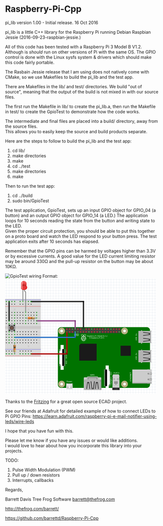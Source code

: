 # Raspberry-Pi-Cpp
pi_lib version 1.00 - Initial release.  16 Oct 2016

pi_lib is a little C++ library for the Raspberry Pi running Debian Raspbian Jessie (2016-09-23-raspbian-jessie.)

All of this code has been tested with a Raspberry Pi 3 Model B V1.2.  Although is *should* run on other versions of Pi with the same OS.
The GPIO control is done with the Linux sysfs system & drivers which should make this code fairly portable.

The Rasbain Jessie release that I am using does not natively come with CMake, so we use Makefiles to build the pi_lib and the test app.

There are Makefiles in the lib/ and test/ directories.  We build "out of source", meaning that the 
output of the build is not mixed in with our source files.

The first run the Makefile in lib/ to create the pi_lib.a, then run the Makefile in test/ to create the GpioTest to demonstrate how the code works.

The intermediate and final files are placed into a build/ directory, away from the source files.  
This allows you to easily keep the source and build products separate.

Here are the steps to follow to build the pi_lib and the test app:

1. cd lib/
2. make directories
3. make
4. cd ../test
5. make directories
6. make

Then to run the test app:

1. cd ../build
2. sudo bin/GpioTest

The test application, GpioTest, sets up an input GPIO object for GPIO_04 (a button) and an output GPIO object for GPIO_14 (a LED.)
The application loops for 10 seconds reading the state from the button and writing state to the LED.  
Given the proper circuit protection, you should be able to put this together on a proto board and watch the LED respond to your button press.
The test application exits after 10 seconds has elapsed.

Remember that the GPIO pins can be harmed by voltages higher than 3.3V or by excessive currents.
A good value for the LED current limiting resistor may be around 330Ω and the pull-up resistor on the button may be about 10KΩ.

![GpioTest wiring](Raspberry-Pi-Cpp/images/breadboard.png)
Format: ![Wiring for Gpiotest](https://github.com/barrettd/Raspberry-Pi-Cpp/blob/master/images/breadboard.png)

Thanks to the [Fritzing](http://fritzing.org/home/) for a great open source ECAD project. 

See our friends at Adafruit for detailed example of how to connect LEDs to Pi GPIO Pins: 
https://learn.adafruit.com/raspberry-pi-e-mail-notifier-using-leds/wire-leds

I hope that you have fun with this.

Please let me know if you have any issues or would like additions.  
I would love to hear about how you incorporate this library into your projects.

TODO:

1. Pulse Width Modulation (PWM)
2. Pull up / down resistors
3. Interrupts, callbacks

Regards,

Barrett Davis
Tree Frog Software
barrett@thefrog.com

http://thefrog.com/barrett/

https://github.com/barrettd/Raspberry-Pi-Cpp


